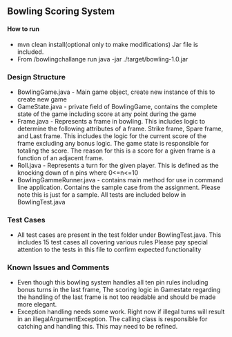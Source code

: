 ## Bowling Scoring System

#### How to run
* mvn clean install(optional only to make modifications) Jar file is included.
* From /bowlingchallange run java -jar ./target/bowling-1.0.jar


### Design Structure
* BowlingGame.java - Main game object, create new instance of this to create new game
* GameState.java - private field of BowlingGame, contains the complete state of the game including score at any point during the game
* Frame.java - Represents a frame in bowling. This includes logic to determine the following attributes of a frame. Strike frame, Spare frame, and Last frame. This includes the logic for the current score of the frame excluding any bonus logic. The game state is responsible for totaling the score. The reason for this is a score for a given frame is a function of an adjacent frame.
* Roll.java - Represents a turn for the given player. This is defined as the knocking down of n pins where 0<=n<=10
* BowlingGammeRunner.java - contains main method for use in command line application. Contains the sample case from the assignment. Please note this is just for a sample. All tests are included below in BowlingTest.java
### Test Cases
* All test cases are present in the test folder under BowlingTest.java. This includes 15 test cases all covering various rules
Please pay special attention to the tests in this file to confirm expected functionality


### Known Issues and Comments
* Even though this bowling system handles all ten pin rules including bonus turns in the last frame, The scoring logic in Gamestate regarding the handling of the last frame is not too readable and should be made more elegant.
* Exception handling needs some work. Right now if illegal turns will result in an illegalArgumentException. The calling class is responsible for catching and handling this. This may need to be refined.
